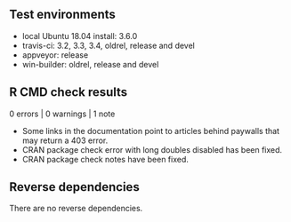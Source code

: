 ## Test environments
* local Ubuntu 18.04 install: 3.6.0
* travis-ci: 3.2, 3.3, 3.4, oldrel, release and devel
* appveyor: release
* win-builder: oldrel, release and devel

## R CMD check results

0 errors | 0 warnings | 1 note

* Some links in the documentation point to articles behind paywalls that may return a 403 error.
* CRAN package check error with long doubles disabled has been fixed.
* CRAN package check notes have been fixed.

## Reverse dependencies

There are no reverse dependencies.
